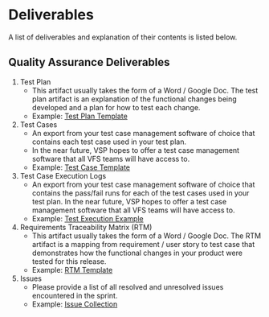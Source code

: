 # Deliverables
A list of deliverables and explanation of their contents is listed below.

## Quality Assurance Deliverables
1. Test Plan
    - This artifact usually takes the form of a Word / Google Doc. The test plan artifact is an explanation of the functional changes being developed and a plan for how to test each change.
    - Example: [Test Plan Template](test-plan.md)
2. Test Cases
    - An export from your test case management software of choice that contains each test case used in your test plan.
    - In the near future, VSP hopes to offer a test case management software that all VFS teams will have access to.
    - Example: [Test Case Template](https://drive.google.com/a/oddball.io/file/d/1Tkim8srrMdDMztG0Du_yZ60DYgVOJPLk/view?usp=sharing)
3. Test Case Execution Logs
    - An export from your test case management software of choice that contains the pass/fail runs for each of the test cases used in your test plan.
    In the near future, VSP hopes to offer a test case management software that all VFS teams will have access to.
    - Example: [Test Execution Example](https://drive.google.com/a/oddball.io/file/d/1HXW2b__NByMugChsDlOYkedFIUUoJSFh/view?usp=sharing)
4. Requirements Traceability Matrix (RTM)
    - This artifact usually takes the form of a Word / Google Doc. The RTM artifact is a mapping from requirement / user story to test case that demonstrates how the functional changes in your product were tested for this release.
    - Example: [RTM Template](https://drive.google.com/a/oddball.io/file/d/1afaLagcGBha1lC9at6IUA7j0Ut9fhF-g/view?usp=sharing)
5. Issues
    - Please provide a list of all resolved and unresolved issues encountered in the sprint.
    - Example: [Issue Collection](https://github.com/department-of-veterans-affairs/vets-website/labels/bug)
